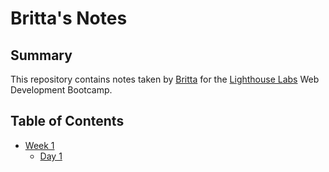 # Britta's Notes

## Summary

This repository contains notes taken by [Britta](https://github.com/BJorgen) for the [Lighthouse Labs](https://lighthouselabs.ca/) Web Development Bootcamp.


## Table of Contents

* [Week 1](/Week_1)
  * [Day 1](/Week_1/Day_1)